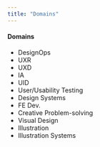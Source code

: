 ```yaml
---
title: "Domains"
---
```

<div tags>

#### Domains

- <abbr aria-label="Design Operations">DesignOps</abbr>
- <abbr aria-label="User Experience Research">UXR</abbr>
- <abbr aria-label="User Experience Design">UXD</abbr>
- <abbr aria-label="Information Architecture">IA</abbr>
- <abbr aria-label="User Interface Design">UID</abbr>
- User/Usability Testing
- Design Systems
- <abbr aria-label="Front-End Web Development">FE Dev.</abbr>
- Creative Problem-solving
- Visual Design
- Illustration
- Illustration Systems

</div>